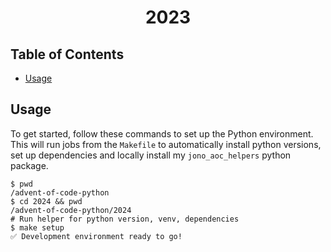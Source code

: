 <!-- Centred Header Block -->
<div align="center">
  <h1>2023</h1>
</div>
<!-- End of Centred Header Block -->

## Table of Contents <!-- omit in toc -->

- [Usage](#usage)

## Usage

To get started, follow these commands to set up the Python environment. This will run jobs from the `Makefile` to automatically install python versions, set up dependencies and locally install my `jono_aoc_helpers` python package.

```shell
$ pwd
/advent-of-code-python
$ cd 2024 && pwd
/advent-of-code-python/2024
# Run helper for python version, venv, dependencies
$ make setup
✅ Development environment ready to go!
```
